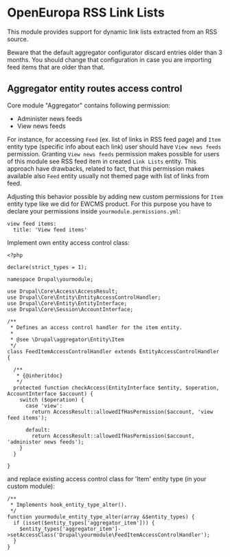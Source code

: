 # OpenEuropa RSS Link Lists

This module provides support for dynamic link lists extracted from an RSS source.

Beware that the default aggregator configurator discard entries older than 3 months.
You should change that configuration in case you are importing feed items that are older than that.

## Aggregator entity routes access control

Core module "Aggregator" contains following permission:
* Administer news feeds
* View news feeds

For instance, for accessing `Feed` (ex. list of links in RSS feed page) and `Item` entity type (specific info about each link) user should have `View news feeds` permission.
Granting `View news feeds` permission makes possible for users of this module see RSS feed item in created `Link Lists` entity. This approach have drawbacks, related to fact, that this permission makes available also `Feed` entity usually not themed page with list of links from feed.

Adjusting this behavior possible by adding new custom permissions for `Item` entity type like we did for EWCMS product. For this purpose you have to declare your permissions inside `yourmodule.permissions.yml`:

```
view feed items:
  title: 'View feed items'
```

Implement own entity access control class:

```
<?php

declare(strict_types = 1);

namespace Drupal\yourmodule;

use Drupal\Core\Access\AccessResult;
use Drupal\Core\Entity\EntityAccessControlHandler;
use Drupal\Core\Entity\EntityInterface;
use Drupal\Core\Session\AccountInterface;

/**
 * Defines an access control handler for the item entity.
 *
 * @see \Drupal\aggregator\Entity\Item
 */
class FeedItemAccessControlHandler extends EntityAccessControlHandler {

  /**
   * {@inheritdoc}
   */
  protected function checkAccess(EntityInterface $entity, $operation, AccountInterface $account) {
    switch ($operation) {
      case 'view':
        return AccessResult::allowedIfHasPermission($account, 'view feed items');

      default:
        return AccessResult::allowedIfHasPermission($account, 'administer news feeds');
    }
  }

}
```
and replace existing access control class for 'Item' entity type (in your custom module):

```
/**
 * Implements hook_entity_type_alter().
 */
function yourmodule_entity_type_alter(array &$entity_types) {
  if (isset($entity_types['aggregator_item'])) {
    $entity_types['aggregator_item']->setAccessClass('Drupal\yourmodule\FeedItemAccessControlHandler');
  }
}
```
